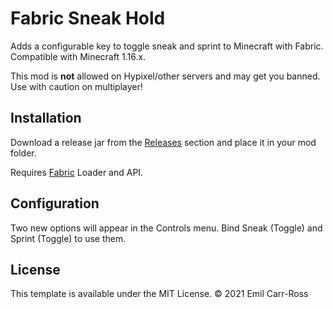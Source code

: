 # Fabric Sneak Hold

Adds a configurable key to toggle sneak and sprint to Minecraft with Fabric. Compatible with Minecraft 1.16.x.

This mod is **not** allowed on Hypixel/other servers and may get you banned. Use with caution on multiplayer!

## Installation

Download a release jar from the [Releases](https://github.com/emilcarr/fabric-sneakhold/releases "Releases") section and place it in your mod folder.

Requires [Fabric](https://fabricmc.net/ "FabricMC") Loader and API.

## Configuration

Two new options will appear in the Controls menu. Bind Sneak (Toggle) and Sprint (Toggle) to use them.

## License

This template is available under the MIT License. © 2021 Emil Carr-Ross
